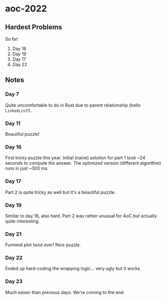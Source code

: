 # aoc-2022

## Hardest Problems

So far:

1. Day 16
2. Day 19
3. Day 17
4. Day 22

## Notes

### Day 7

Quite uncomfortable to do in Rust due to parent relationship (hello `LinkedList`!).

### Day 11

Beautiful puzzle!

### Day 16

First tricky puzzle this year. Initial (naive) solution for part 1 took ~24 seconds to compute the answer. The optimized version
(different algorithm) runs in just ~300 ms.

### Day 17

Part 2 is quite tricky as well but it's a beautiful puzzle.

### Day 19

Similar to day 16, also hard. Part 2 was rather unusual for AoC but actually quite interesting.

### Day 21

Funniest plot twist ever! Nice puzzle.

### Day 22

Ended up hard-coding the wrapping logic... very ugly but it works.

### Day 23

Much easier than previous days. We're coming to the end.
